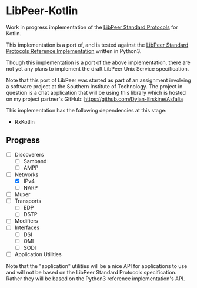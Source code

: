 # LibPeer-Kotlin
Work in progress implementation of the [LibPeer Standard Protocols](https://saltlamp.pcthingz.com/utdata/LibPeer/LibPeer_Standard_Protocols_v1.pdf) for Kotlin.

This implementation is a port of, and is tested against the [LibPeer Standard Protocols Reference Implementation](https://github.com/Tilo15/LibPeer-Python) written in Python3.

Though this implementation is a port of the above implementation, there are not yet any plans to implement the draft LibPeer Unix Service specification.

Note that this port of LibPeer was started as part of an assignment involving a software project at the Southern Institute of Technology. The project in question is a chat application that will be using this library which is hosted on my project partner's GitHub: https://github.com/Dylan-Erskine/Asfalia 

This implementation has the following dependencies at this stage:
 * RxKotlin

 ## Progress

- [ ] Discoverers
  - [ ] Samband
  - [ ] AMPP
- [ ] Networks
  - [x] IPv4
  - [ ] NARP
- [ ] Muxer
- [ ] Transports
  - [ ] EDP
  - [ ] DSTP
- [ ] Modifiers
- [ ] Interfaces
  - [ ] DSI
  - [ ] OMI
  - [ ] SODI
- [ ] Application Utilities

Note that the "application" utilities will be a nice API for applications to use and will not be based on the LibPeer Standard Protocols specification. Rather they will be based on the Python3 reference implementation's API. 